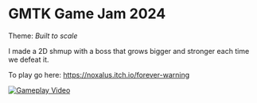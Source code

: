 # GMTK Game Jam 2024

Theme: _Built to scale_

I made a 2D shmup with a boss that grows bigger and stronger each time we defeat it.

To play go here: https://noxalus.itch.io/forever-warning

[![Gameplay Video](https://img.youtube.com/vi/u-0lpCE4Nqs/0.jpg)](https://www.youtube.com/watch?v=u-0lpCE4Nqs)